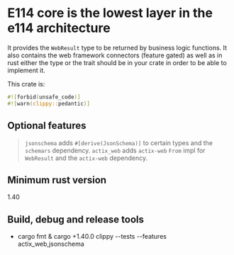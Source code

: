 # E114 core is the lowest layer in the e114 architecture
It provides the `WebResult` type to be returned by business logic functions.
It also contains the web framework connectors (feature gated) as well as in rust either the type or the trait should be in your crate in order to be able to implement it.

This crate is:
```rust
#![forbid(unsafe_code)]
#![warn(clippy::pedantic)]
```

## Optional features
> `jsonschema` adds `#[derive(JsonSchema)]` to certain types and the `schemars` dependency.
> `actix_web` adds `actix-web` `From` impl for `WebResult` and the `actix-web` dependency.

## Minimum rust version
1.40

## Build, debug and release tools
- cargo fmt & cargo +1.40.0 clippy --tests --features actix_web,jsonschema
